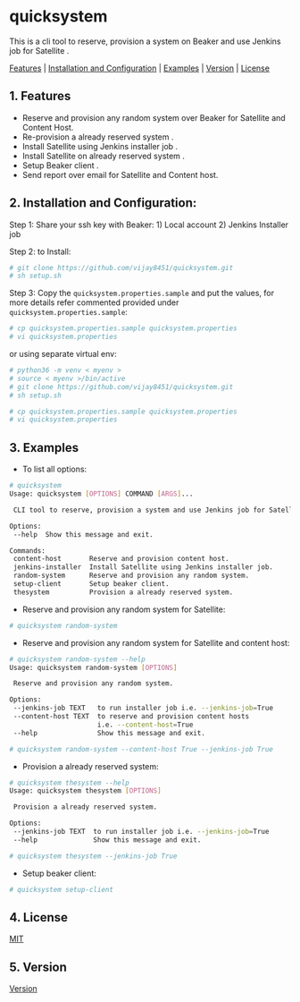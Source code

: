# quicksystem

This is a cli tool to reserve, provision a system on Beaker and use Jenkins job for Satellite .

[Features](https://github.com/vijay8451/quicksystem#1-features) | [Installation and 
Configuration](https://github.com/vijay8451/quicksystem#2-installation-and-configuration) | [Examples](https://github.com/vijay8451/quicksystem#3-examples) | [Version](https://github.com/vijay8451/quicksystem#5-version) | [License]()

## 1. Features
 
 * Reserve and provision any random system over Beaker for Satellite and Content Host.
 * Re-provision a already reserved system .
 * Install Satellite using Jenkins installer job .
 * Install Satellite on already reserved system .
 * Setup Beaker client .
 * Send report over email for Satellite and Content host.

## 2. Installation and Configuration:

Step 1: Share your ssh key with Beaker: 1) Local account 2) Jenkins Installer job

Step 2: to Install:
```bash
# git clone https://github.com/vijay8451/quicksystem.git
# sh setup.sh
```
Step 3: Copy the `quicksystem.properties.sample` and put the values, for more details refer 
commented provided under `quicksystem.properties.sample`: 
```bash
# cp quicksystem.properties.sample quicksystem.properties
# vi quicksystem.properties
```
or using separate virtual env:

```bash
# python36 -m venv < myenv >
# source < myenv >/bin/active
# git clone https://github.com/vijay8451/quicksystem.git
# sh setup.sh

# cp quicksystem.properties.sample quicksystem.properties
# vi quicksystem.properties
```
## 3. Examples
 * To list all options:
 ```bash
# quicksystem 
Usage: quicksystem [OPTIONS] COMMAND [ARGS]...

  CLI tool to reserve, provision a system and use Jenkins job for Satellite.

Options:
  --help  Show this message and exit.

Commands:
  content-host       Reserve and provision content host.
  jenkins-installer  Install Satellite using Jenkins installer job.
  random-system      Reserve and provision any random system.
  setup-client       Setup beaker client.
  thesystem          Provision a already reserved system.

``` 
 * Reserve and provision any random system for Satellite:
 ```bash
# quicksystem random-system
```
 * Reserve and provision any random system for Satellite and content host:
 ```bash
# quicksystem random-system --help
Usage: quicksystem random-system [OPTIONS]

  Reserve and provision any random system.

Options:
  --jenkins-job TEXT   to run installer job i.e. --jenkins-job=True
  --content-host TEXT  to reserve and provision content hosts
                       i.e. --content-host=True
  --help               Show this message and exit.

# quicksystem random-system --content-host True --jenkins-job True
```
 *  Provision a already reserved system:
 ```bash
# quicksystem thesystem --help
Usage: quicksystem thesystem [OPTIONS]

  Provision a already reserved system.

Options:
  --jenkins-job TEXT  to run installer job i.e. --jenkins-job=True
  --help              Show this message and exit.

# quicksystem thesystem --jenkins-job True
```
 * Setup beaker client:
 ```bash
# quicksystem setup-client
```
## 4. License
[MIT](https://choosealicense.com/licenses/mit/)

## 5. Version
[Version](https://github.com/vijay8451/quicksystem/blob/master/setup.py#L11)
